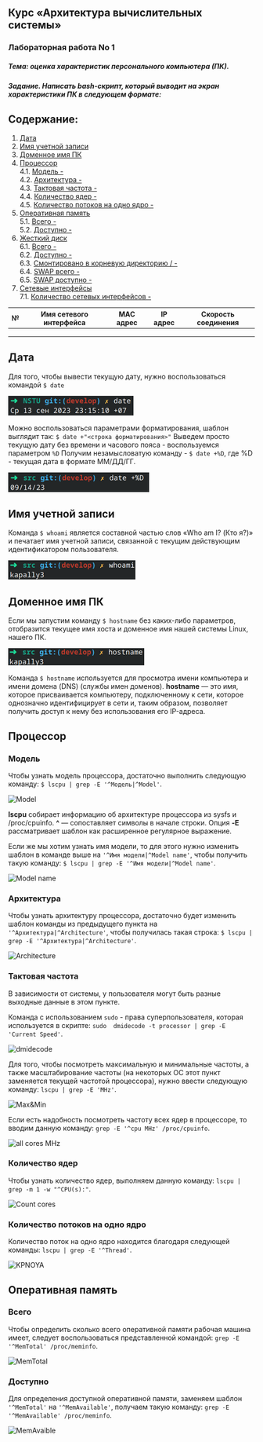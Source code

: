 ## Курс «Архитектура вычислительных системы»

### Лабораторная работа No 1

##### Тема: оценка характеристик персонального компьютера (ПК).

##### Задание. Написать bash-скрипт, который выводит на экран характеристики ПК в следующем формате:

## Содержание:

1. [Дата](#дата)
2. [Имя учетной записи](#имя-учетной-записи)
3. [Доменное имя ПК](#доменное-имя-пк)
4. [Процессор](#процессор) \
   4.1. [Модель -](#модель) \
   4.2. [Архитектура -](#архитектура) \
   4.3. [Тактовая частота -](#тактовая-частота) \
   4.4. [Количество ядер -](#количество-ядер) \
   4.5. [Количество потоков на одно ядро -](#количество-потоков-на-одно-ядро)
5. [Оперативная память](#оперативная-память) \
   5.1. [Всего -](#всего) \
   5.2. [Доступно -](#доступно)
6. [Жесткий диск](#жесткий-диск) \
   6.1. [Всего -](#всего) \
   6.2. [Доступно -](#доступно) \
   6.3. [Смонтировано в корневую директорию / -](#смонтировано-в-корневую-директорию) \
   6.4. [SWAP всего -](#swap-всего) \
   6.5. [SWAP доступно -](#swap-доступно)
7. [Сетевые интерфейсы](#сетевые-интерфейсы) \
   7.1. [Количество сетевых интерфейсов -](#количество-сетевых-интерфейсов)

|  №   | Имя сетевого интерфейса | MAC адрес | IP адрес | Скорость соединения |
| :--: | ----------------------- | --------- | -------- | ------------------- |
|      |                         |           |          |                     |
|      |                         |           |          |                     |
|      |                         |           |          |                     |







## Дата

Для того, чтобы вывести текущую дату,  нужно воспользоваться командой `$ date`

![date](../images/1.png)

Можно воспользоваться параметрами форматирования, шаблон выглядит так: `$ date +"<строка форматирования>"`
Выведем просто текущую дату без времени и часового пояса - воспользуемся параметром `%D` 
Получим незамысловатую команду - `$ date +%D`, где %D - текущая дата в формате ММ/ДД/ГГ.

![only date](../images/1_1.png)



## Имя учетной записи

Команда `$ whoami` является составной частью слов «Who am I? (Кто я?)» и  печатает имя учетной записи, связанной с текущим действующим  идентификатором пользователя.

![whoami](../images/2.png)



## Доменное имя ПК

Если мы запустим команду `$ hostname` без каких-либо параметров, отобразится текущее имя хоста и доменное имя нашей системы Linux, нашего ПК.

![hostname](../images/3.png)

Команда `$ hostname` используется для просмотра имени компьютера и имени домена (DNS) (службы имен доменов).
**hostname** — это имя, которое присваивается  компьютеру, подключенному к сети, которое однозначно идентифицирует в  сети и, таким образом, позволяет получить доступ к нему без  использования его IP-адреса.

## Процессор

### Модель

Чтобы узнать модель процессора, достаточно выполнить следующую команду: `$ lscpu | grep -E '^Модель|^Model'`.

![Model](/home/kapally3/Desktop/NSTU/NSTU/images/4_1_1.png)

**lscpu**  собирает информацию об архитектуре процессора из sysfs и /proc/cpuinfo. 
**^** — сопоставляет символы в начале строки.
Опция **-E**  рассматривает шаблон как расширенное регулярное выражение.

Если же мы хотим узнать имя модели, то для этого нужно изменить шаблон в команде выше на `'^Имя модели|^Model name'`, чтобы получить такую команду: `$ lscpu | grep -E '^Имя модели|^Model name'`.

![Model name](/home/kapally3/Desktop/NSTU/NSTU/images/4_1_2.png)

### Архитектура

Чтобы узнать архитектуру процессора, достаточно будет изменить шаблон команды из предыдущего пункта на `'^Архитектура|^Architecture'`, чтобы получилась такая строка: `$ lscpu | grep -E '^Архитектура|^Architecture'`.

![Architecture](/home/kapally3/Desktop/NSTU/NSTU/images/4_2.png)

### Тактовая частота

В зависимости от системы, у пользователя могут быть разные выходные данные в этом пункте.

Команда с использованием `sudo` - права суперпользователя, которая используется в скрипте: `sudo  dmidecode -t processor | grep -E 'Current Speed'`.

![dmidecode](/home/kapally3/Desktop/NSTU/NSTU/images/4_3_1.png)

Для того, чтобы посмотреть максимальную и минимальные частоты, а также масштабирование частоты (на некоторых ОС этот пункт заменяется текущей частотой процессора), нужно ввести следующую команду: `lscpu | grep -E 'MHz'`.

![Max&Min](/home/kapally3/Desktop/NSTU/NSTU/images/4_3_2.png)

Если есть надобность посмотреть частоту всех ядер в процессоре, то вводим данную команду: `grep -E '^cpu MHz' /proc/cpuinfo`.

![all cores MHz](/home/kapally3/Desktop/NSTU/NSTU/images/4_3_3.png)

### Количество ядер

Чтобы узнать количество ядер, выполняем данную команду: `lscpu | grep -m 1 -w "^CPU(s):"`.

![Count cores](/home/kapally3/Desktop/NSTU/NSTU/images/4_4.png)

### Количество потоков на одно ядро

Количество поток на одно ядро находится благодаря следующей команды: `lscpu | grep -E '^Thread'`.

![KPNOYA](/home/kapally3/Desktop/NSTU/NSTU/images/4_5.png)

## Оперативная память

### Всего

Чтобы определить сколько всего оперативной памяти рабочая машина имеет, следует воспользоваться представленной командой: `grep -E '^MemTotal' /proc/meminfo`.

![MemTotal](/home/kapally3/Desktop/NSTU/NSTU/images/5_1.png)

### Доступно

Для определения доступной оперативной памяти, заменяем шаблон `'^MemTotal'` на `'^MemAvailable'`, получаем такую команду: `grep -E '^MemAvailable' /proc/meminfo`.

![MemAvaible](/home/kapally3/Desktop/NSTU/NSTU/images/5_2.png)
